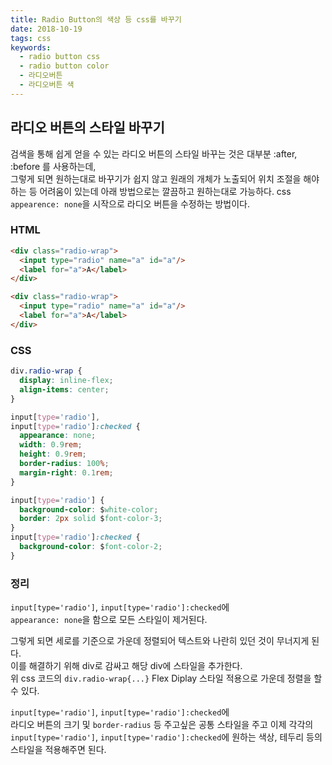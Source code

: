 ```yaml
---
title: Radio Button의 색상 등 css를 바꾸기
date: 2018-10-19
tags: css
keywords:
  - radio button css
  - radio button color
  - 라디오버튼
  - 라디오버튼 색
---
```


## 라디오 버튼의 스타일 바꾸기

검색을 통해 쉽게 얻을 수 있는 라디오 버튼의 스타일 바꾸는 것은 대부분 :after, :before 를 사용하는데,  
그렇게 되면 원하는대로 바꾸기가 쉽지 않고 원래의 개체가 노출되어 위치 조절을 해야하는 등 어려움이 있는데 아래 방법으로는 깔끔하고 원하는대로 가능하다.
css `appearence: none`을 시작으로 라디오 버튼을 수정하는 방법이다.

### HTML

```html
<div class="radio-wrap">
  <input type="radio" name="a" id="a"/>
  <label for="a">A</label>
</div>

<div class="radio-wrap">
  <input type="radio" name="a" id="a"/>
  <label for="a">A</label>
</div>
```

### CSS

```css
div.radio-wrap {
  display: inline-flex;
  align-items: center;
}

input[type='radio'],
input[type='radio']:checked {
  appearance: none;
  width: 0.9rem;
  height: 0.9rem;
  border-radius: 100%;
  margin-right: 0.1rem;
}

input[type='radio'] {
  background-color: $white-color;
  border: 2px solid $font-color-3;
}
input[type='radio']:checked {
  background-color: $font-color-2;
}
```

### 정리

`input[type='radio']`, `input[type='radio']:checked`에  
`appearance: none`을 함으로 모든 스타일이 제거된다.

그렇게 되면 세로를 기준으로 가운데 정렬되어 텍스트와 나란히 있던 것이 무너지게 된다.  
이를 해결하기 위해 div로 감싸고 해당 div에 스타일을 추가한다.  
위 css 코드의 `div.radio-wrap{...}` Flex Diplay 스타일 적용으로 가운데 정렬을 할 수 있다.

`input[type='radio']`, `input[type='radio']:checked`에  
라디오 버튼의 크기 및 `border-radius` 등 주고싶은 공통 스타일을 주고 이제 각각의 `input[type='radio']`, `input[type='radio']:checked`에 원하는 색상, 테두리 등의 스타일을 적용해주면 된다.
